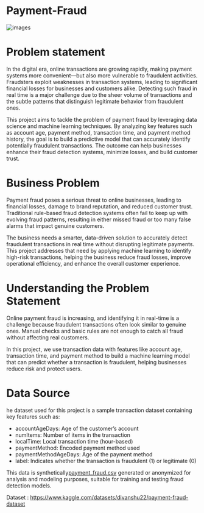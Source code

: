 # Payment-Fraud

![images](https://github.com/user-attachments/assets/9bd32bec-ba12-46eb-ac45-c4ea74ca3a22)


# Problem statement

In the digital era, online transactions are growing rapidly, making payment systems more convenient—but also more vulnerable to fraudulent activities. Fraudsters exploit weaknesses in transaction systems, leading to significant financial losses for businesses and customers alike. Detecting such fraud in real time is a major challenge due to the sheer volume of transactions and the subtle patterns that distinguish legitimate behavior from fraudulent ones.

This project aims to tackle the problem of payment fraud by leveraging data science and machine learning techniques. By analyzing key features such as account age, payment method, transaction time, and payment method history, the goal is to build a predictive model that can accurately identify potentially fraudulent transactions. The outcome can help businesses enhance their fraud detection systems, minimize losses, and build customer trust.

# Business Problem

Payment fraud poses a serious threat to online businesses, leading to financial losses, damage to brand reputation, and reduced customer trust. Traditional rule-based fraud detection systems often fail to keep up with evolving fraud patterns, resulting in either missed fraud or too many false alarms that impact genuine customers.

The business needs a smarter, data-driven solution to accurately detect fraudulent transactions in real time without disrupting legitimate payments. This project addresses that need by applying machine learning to identify high-risk transactions, helping the business reduce fraud losses, improve operational efficiency, and enhance the overall customer experience.

# Understanding the Problem Statement

Online payment fraud is increasing, and identifying it in real-time is a challenge because fraudulent transactions often look similar to genuine ones. Manual checks and basic rules are not enough to catch all fraud without affecting real customers.

In this project, we use transaction data with features like account age, transaction time, and payment method to build a machine learning model that can predict whether a transaction is fraudulent, helping businesses reduce risk and protect users.

# Data Source

he dataset used for this project is a sample transaction dataset containing key features such as:

  * accountAgeDays: Age of the customer’s account
  * numItems: Number of items in the transaction
  * localTime: Local transaction time (hour-based)
  * paymentMethod: Encoded payment method used
  * paymentMethodAgeDays: Age of the payment method
  * label: Indicates whether the transaction is fraudulent (1) or legitimate (0)

This data is synthetically[payment_fraud.csv](https://github.com/user-attachments/files/19665924/payment_fraud.csv)
 generated or anonymized for analysis and modeling purposes, suitable for training and testing fraud detection models.

Dataset : https://www.kaggle.com/datasets/divanshu22/payment-fraud-dataset

